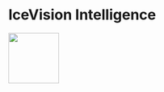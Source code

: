 # IceVision Intelligence

<img src = "/Users/kristenkane/Downloads/IcyRoads.png" width = "100" height = "100">
